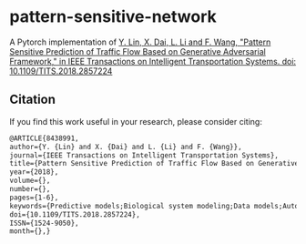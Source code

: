# pattern-sensitive-network

A Pytorch implementation of [Y. Lin, X. Dai, L. Li and F. Wang, "Pattern Sensitive Prediction of Traffic Flow Based on Generative Adversarial Framework," in IEEE Transactions on Intelligent Transportation Systems.
doi: 10.1109/TITS.2018.2857224](https://ieeexplore.ieee.org/document/8438991)

## Citation
If you find this work useful in your research, please consider citing:

```latex
@ARTICLE{8438991, 
author={Y. {Lin} and X. {Dai} and L. {Li} and F. {Wang}}, 
journal={IEEE Transactions on Intelligent Transportation Systems}, 
title={Pattern Sensitive Prediction of Traffic Flow Based on Generative Adversarial Framework}, 
year={2018}, 
volume={}, 
number={}, 
pages={1-6}, 
keywords={Predictive models;Biological system modeling;Data models;Automation;Machine learning;Industries;Traffic flow prediction;deep learning;generative adversarial network.}, 
doi={10.1109/TITS.2018.2857224}, 
ISSN={1524-9050}, 
month={},}
```


